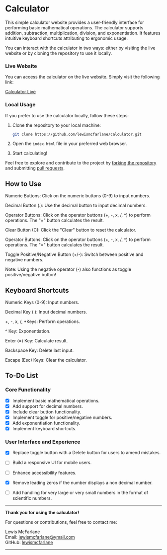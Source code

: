 
# Calculator

This simple calculator website provides a user-friendly interface for performing basic mathematical operations. The calculator supports addition, subtraction, multiplication, division, and exponentiation. It features intuitive keyboard shortcuts attributing to ergonomic usage.



You can interact with the calculator in two ways: either by visiting the live website or by cloning the repository to use it locally.

### Live Website

You can access the calculator on the live website. Simply visit the following link:

[Calculator Live](https://lewismcfarlane.github.io/calculator/)

### Local Usage

If you prefer to use the calculator locally, follow these steps:
1. Clone the repository to your local machine:

    ```bash
    git clone https://github.com/lewismcfarlane/calculator.git
    ```

2. Open the `index.html` file in your preferred web browser.

3. Start calculating!

Feel free to explore and contribute to the project by [forking the repository](https://docs.github.com/en/get-started/quickstart/fork-a-repo) and submitting [pull requests](https://docs.github.com/en/github/collaborating-with-issues-and-pull-requests/about-pull-requests).
## How to Use
Numeric Buttons: Click on the numeric buttons (0-9) to input numbers.

Decimal Button (.): Use the decimal button to input decimal numbers.

Operator Buttons: Click on the operator buttons (+, -, x, /, ^) to perform operations. The "=" button calculates the result.

Clear Button (C): Click the "Clear" button to reset the calculator.

Operator Buttons: Click on the operator buttons (+, -, x, /, ^) to perform operations. The "=" button calculates the result.

Toggle Positive/Negative Button (+/-): Switch between positive and negative numbers.

Note: Using the negative operator (-) also functions as toggle positive/negative button!






## Keyboard Shortcuts
Numeric Keys (0-9): Input numbers.

Decimal Key (.): Input decimal numbers.

+, -, x, /, *Keys: Perform operations.

^ Key: Exponentiation.

Enter (=) Key: Calculate result.

Backspace Key: Delete last input.

Escape (Esc) Keys: Clear the calculator.
## To-Do List

### Core Functionality

- [x] Implement basic mathematical operations.
- [x] Add support for decimal numbers.
- [x] Include clear button functionality.
- [x] Implement toggle for positive/negative numbers.
- [x] Add exponentiation functionality.
- [x] Implement keyboard shortcuts.

### User Interface and Experience

- [x] Replace toggle button with a Delete button for users to amend mistakes.
- [ ] Build a responsive UI for mobile users.
- [ ] Enhance accessibility features.
- [x] Remove leading zeros if the number displays a non decimal number.
- [ ] Add handling for very large or very small numbers in the format of scientific numbers.


---


**Thank you for using the calculator!**

For questions or contributions, feel free to contact me:

Lewis McFarlane  
Email: lewismcfarlane@ymail.com  
GitHub: [lewismcfarlane](https://github.com/lewismcfarlane)

---
